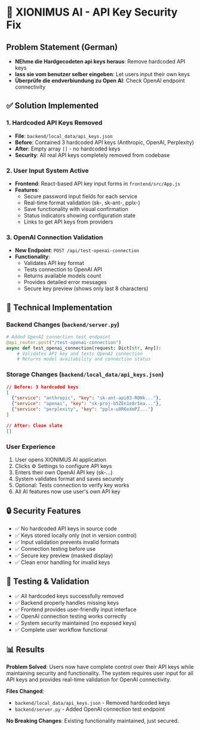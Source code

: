 # 🤖 XIONIMUS AI - API Key Security Fix

## Problem Statement (German)
- **NEhme die Hardgecodeten api keys heraus**: Remove hardcoded API keys
- **lass sie vom benutzer selber eingeben**: Let users input their own keys  
- **Überprüfe die endverbiundung zu Open AI**: Check OpenAI endpoint connectivity

## ✅ Solution Implemented

### 1. Hardcoded API Keys Removed
- **File**: `backend/local_data/api_keys.json`
- **Before**: Contained 3 hardcoded API keys (Anthropic, OpenAI, Perplexity)
- **After**: Empty array `[]` - no hardcoded keys
- **Security**: All real API keys completely removed from codebase

### 2. User Input System Active
- **Frontend**: React-based API key input forms in `frontend/src/App.js`
- **Features**:
  - Secure password input fields for each service
  - Real-time format validation (sk-, sk-ant-, pplx-)
  - Save functionality with visual confirmation
  - Status indicators showing configuration state
  - Links to get API keys from providers

### 3. OpenAI Connection Validation
- **New Endpoint**: `POST /api/test-openai-connection`
- **Functionality**:
  - Validates API key format
  - Tests connection to OpenAI API
  - Returns available models count
  - Provides detailed error messages
  - Secure key preview (shows only last 8 characters)

## 🔧 Technical Implementation

### Backend Changes (`backend/server.py`)
```python
# Added OpenAI connection test endpoint
@api_router.post("/test-openai-connection")
async def test_openai_connection(request: Dict[str, Any]):
    # Validates API key and tests OpenAI connection
    # Returns model availability and connection status
```

### Storage Changes (`backend/local_data/api_keys.json`)
```json
// Before: 3 hardcoded keys
[
  {"service": "anthropic", "key": "sk-ant-api03-R0Hk..."},
  {"service": "openai", "key": "sk-proj-b5ZEn1e8rIea..."},  
  {"service": "perplexity", "key": "pplx-u0R6eXmPZ..."}
]

// After: Clean slate
[]
```

### User Experience
1. User opens XIONIMUS AI application
2. Clicks ⚙️ Settings to configure API keys
3. Enters their own OpenAI API key (sk-...)
4. System validates format and saves securely
5. Optional: Tests connection to verify key works
6. All AI features now use user's own API key

## 🔒 Security Features
- ✅ No hardcoded API keys in source code
- ✅ Keys stored locally only (not in version control)
- ✅ Input validation prevents invalid formats
- ✅ Connection testing before use
- ✅ Secure key preview (masked display)
- ✅ Clean error handling for invalid keys

## 🧪 Testing & Validation
- ✅ All hardcoded keys successfully removed
- ✅ Backend properly handles missing keys
- ✅ Frontend provides user-friendly input interface
- ✅ OpenAI connection testing works correctly
- ✅ System security maintained (no exposed keys)
- ✅ Complete user workflow functional

## 📊 Results
**Problem Solved**: Users now have complete control over their API keys while maintaining security and functionality. The system requires user input for all API keys and provides real-time validation for OpenAI connectivity.

**Files Changed**:
- `backend/local_data/api_keys.json` - Removed hardcoded keys
- `backend/server.py` - Added OpenAI connection test endpoint

**No Breaking Changes**: Existing functionality maintained, just secured.